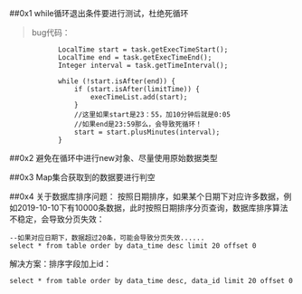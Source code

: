 ##0x1 while循环退出条件要进行测试，杜绝死循环
>bug代码：
```
            LocalTime start = task.getExecTimeStart();
            LocalTime end = task.getExecTimeEnd();
            Integer interval = task.getTimeInterval();

            while (!start.isAfter(end)) {
                if (start.isAfter(limitTime)) {
                    execTimeList.add(start);
                }
                //这里如果start是23：55，加10分钟后就是0:05
                //如果end是23:59那么，会导致死循环！
                start = start.plusMinutes(interval);
            }
```
##0x2 避免在循环中进行new对象、尽量使用原始数据类型



##0x3 Map集合获取到的数据要进行判空

##0x4 关于数据库排序问题：
按照日期排序，如果某个日期下对应许多数据，例如2019-10-10下有10000条数据，此时按照日期排序分页查询，数据库排序算法不稳定，会导致分页失效：
```
--如果对应日期下，数据超过20条，可能会导致分页失效......
select * from table order by data_time desc limit 20 offset 0
```
解决方案：排序字段加上id：
```
select * from table order by data_time desc, data_id limit 20 offset 0
```
